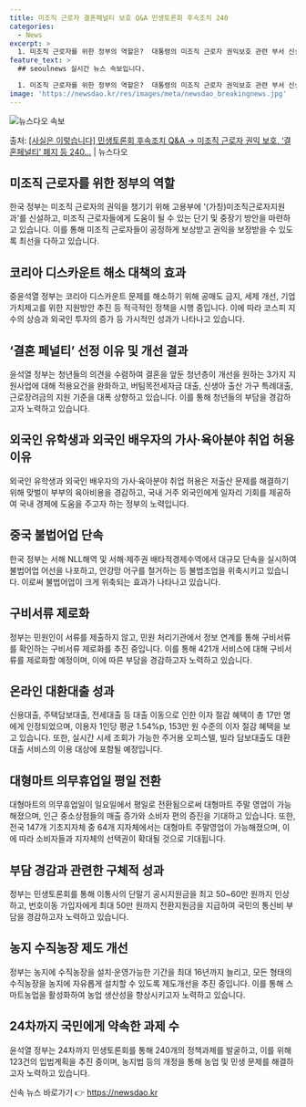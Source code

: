 ```yaml
---
title: 미조직 근로자 결혼페널티 보호 Q&A 민생토론회 후속조치 240
categories:
  - News
excerpt: >
  1. 미조직 근로자를 위한 정부의 역할은?  대통령의 미조직 근로자 권익보호 관련 부서 신설 지시, 미조직 …
feature_text: >
  ## seoulnews 실시간 뉴스 속보입니다.

  1. 미조직 근로자를 위한 정부의 역할은?  대통령의 미조직 근로자 권익보호 관련 부서 신설 지시, 미조직 …
image: 'https://newsdao.kr/res/images/meta/newsdao_breakingnews.jpg'
---
```


![뉴스다오 속보](https://newsdao.kr/res/images/meta/newsdao_breakingnews.jpg)

<p>출처: <a href="https://newsdao.kr/3527" rel="dofollow">[사실은 이렇습니다] 민생토론회 후속조치 Q&A → 미조직 근로자 권익 보호, ‘결혼페널티’ 폐지 등 240…</a> | 뉴스다오</p>

<h2 data-ke-size="size26">미조직 근로자를 위한 정부의 역할</h2>
한국 정부는 미조직 근로자의 권익을 챙기기 위해 고용부에 '(가칭)미조직근로자지원과'를 신설하고, 미조직 근로자들에게 도움이 될 수 있는 단기 및 중장기 방안을 마련하고 있습니다. 이를 통해 미조직 근로자들이 공정하게 보상받고 권익을 보장받을 수 있도록 최선을 다하고 있습니다.

<h2 data-ke-size="size26">코리아 디스카운트 해소 대책의 효과</h2>
중윤석열 정부는 코리아 디스카운트 문제를 해소하기 위해 공매도 금지, 세제 개선, 기업 가치제고를 위한 지원방안 추진 등 적극적인 정책을 시행 중입니다. 이에 따라 코스피 지수의 상승과 외국인 투자의 증가 등 가시적인 성과가 나타나고 있습니다.

<h2 data-ke-size="size26">‘결혼 페널티’ 선정 이유 및 개선 결과</h2>
윤석열 정부는 청년들의 의견을 수렴하여 결혼을 앞둔 청년층이 개선을 원하는 3가지 지원사업에 대해 적용요건을 완화하고, 버팀목전세자금 대출, 신생아 출산 가구 특례대출, 근로장려금의 지원 기준을 대폭 상향하고 있습니다. 이를 통해 청년들의 부담을 경감하고자 노력하고 있습니다.

<h2 data-ke-size="size26">외국인 유학생과 외국인 배우자의 가사·육아분야 취업 허용 이유</h2>
외국인 유학생과 외국인 배우자의 가사·육아분야 취업 허용은 저출산 문제를 해결하기 위해 맞벌이 부부의 육아비용을 경감하고, 국내 거주 외국인에게 일자리 기회를 제공하여 국내 경제에 도움을 주고자 하는 정부의 노력입니다.

<h2 data-ke-size="size26">중국 불법어업 단속</h2>
한국 정부는 서해 NLL해역 및 서해·제주권 배타적경제수역에서 대규모 단속을 실시하여 불법어업 어선을 나포하고, 안강망 어구를 철거하는 등 불법조업을 위축시키고 있습니다. 이로써 불법어업이 크게 위축되는 효과가 나타나고 있습니다.

<h2 data-ke-size="size26">구비서류 제로화</h2>
정부는 민원인이 서류를 제출하지 않고, 민원 처리기관에서 정보 연계를 통해 구비서류를 확인하는 구비서류 제로화를 추진 중입니다. 이를 통해 421개 서비스에 대해 구비서류를 제로화할 예정이며, 이에 따른 부담을 경감하고자 노력하고 있습니다.

<h2 data-ke-size="size26">온라인 대환대출 성과</h2>
신용대출, 주택담보대출, 전세대출 등 대출 이동으로 인한 이자 절감 혜택이 총 17만 명에게 인정되었으며, 이용자 1인당 평균 1.54%p, 153만 원 수준의 이자 절감 혜택을 보고 있습니다. 또한, 실시간 시세 조회가 가능한 주거용 오피스텔, 빌라 담보대출도 대환대출 서비스의 이용 대상에 포함될 예정입니다.

<h2 data-ke-size="size26">대형마트 의무휴업일 평일 전환</h2>
대형마트의 의무휴업일이 일요일에서 평일로 전환됨으로써 대형마트 주말 영업이 가능해졌으며, 인근 중소상점들의 매출 증가와 소비자 편의 증진을 기대하고 있습니다. 또한, 전국 147개 기초지자체 중 64개 지자체에서는 대형마트 주말영업이 가능해졌으며, 이에 따라 소비자들과 지자체의 선택권이 확대될 것으로 기대됩니다.

<h2 data-ke-size="size26">부담 경감과 관련한 구체적 성과</h2>
정부는 민생토론회를 통해 이통사의 단말기 공시지원금을 최고 50~60만 원까지 인상하고, 번호이동 가입자에게 최대 50만 원까지 전환지원금을 지급하여 국민의 통신비 부담을 경감하고자 노력하고 있습니다.

<h2 data-ke-size="size26">농지 수직농장 제도 개선</h2>
정부는 농지에 수직농장을 설치·운영가능한 기간을 최대 16년까지 늘리고, 모든 형태의 수직농장을 농지에 자유롭게 설치할 수 있도록 제도개선을 추진 중입니다. 이를 통해 스마트농업을 활성화하여 농업 생산성을 향상시키고자 노력하고 있습니다.

<h2 data-ke-size="size26">24차까지 국민에게 약속한 과제 수</h2>
윤석열 정부는 24차까지 민생토론회를 통해 240개의 정책과제를 발굴하고, 이를 위해 123건의 입법계획을 추진 중이며, 농지법 등의 개정을 통해 농업 및 민생 문제를 해결하고자 노력하고 있습니다. 

신속 뉴스 바로가기 👉 <a href="https://newsdao.kr" rel="dofollow">https://newsdao.kr</a>


